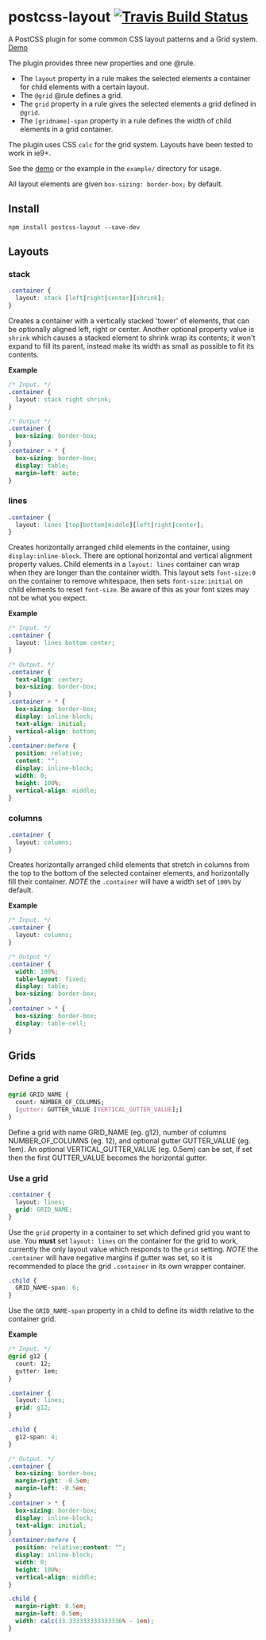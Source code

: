 # postcss-layout [![Travis Build Status][travis-img]][travis]
[travis]:       https://travis-ci.org/arccoza/postcss-layout
[travis-img]:   https://img.shields.io/travis/arccoza/postcss-layout.svg
[demo]:         http://arccoza.github.io/postcss-layout/

A PostCSS plugin for some common CSS layout patterns and a Grid system. [Demo][demo]

The plugin provides three new properties and one @rule.

* The `layout` property in a rule makes the selected elements a container for child elements with a certain layout.
* The `@grid` @rule defines a grid.
* The `grid` property in a rule gives the selected elements a grid defined in `@grid`.
* The `[gridname]-span` property in a rule defines the width of child elements in a grid container.

The plugin uses CSS `calc` for the grid system. Layouts have been tested to work in ie9+.

See the [demo][demo] or the example in the `example/` directory for usage.

All layout elements are given `box-sizing: border-box;` by default.

## Install
`npm install postcss-layout --save-dev`

## Layouts
### stack
```css
.container {
  layout: stack [left|right|center][shrink];
}
```

Creates a container with a vertically stacked 'tower' of elements, that can be optionally aligned left, right or center.
Another optional property value is `shrink` which causes a stacked element to shrink wrap its contents; 
it won't expand to fill its parent, instead make its width as small as possible to fit its contents.

**Example**
```css
/* Input. */
.container {
  layout: stack right shrink;
}

/* Output */
.container {
  box-sizing: border-box;
}
.container > * {
  box-sizing: border-box;
  display: table;
  margin-left: auto;
}
```

### lines
```css
.container {
  layout: lines [top|bottom|middle][left|right|center];
}
```

Creates horizontally arranged child elements in the container, using `display:inline-block`.
There are optional horizontal and vertical alignment property values.
Child elements in a `layout: lines` container can wrap when they are longer than the container width.
This layout sets `font-size:0` on the container to remove whitespace, then sets `font-size:initial` on 
child elements to reset `font-size`. Be aware of this as your font sizes may not be what you expect.

**Example**
```css
/* Input. */
.container {
  layout: lines bottom center;
}

/* Output. */
.container {
  text-align: center;
  box-sizing: border-box;
}
.container > * {
  box-sizing: border-box;
  display: inline-block;
  text-align: initial;
  vertical-align: bottom;
}
.container:before {
  position: relative;
  content: "";
  display: inline-block;
  width: 0;
  height: 100%;
  vertical-align: middle;
}
```

### columns
```css
.container {
  layout: columns;
}
```

Creates horizontally arranged child elements that stretch in columns from the top to the bottom 
of the selected container elements, and horizontally fill their container.
*NOTE* the `.container` will have a width set of `100%` by default.

**Example**
```css
/* Input. */
.container {
  layout: columns;
}

/* Output */
.container {
  width: 100%;
  table-layout: fixed;
  display: table;
  box-sizing: border-box;
}
.container > * {
  box-sizing: border-box;
  display: table-cell;
}
```

## Grids

### Define a grid
```css
@grid GRID_NAME {
  count: NUMBER_OF_COLUMNS;
  [gutter: GUTTER_VALUE [VERTICAL_GUTTER_VALUE];]
}
```

Define a grid with name GRID_NAME (eg. g12), number of columns NUMBER_OF_COLUMNS (eg. 12), and optional gutter GUTTER_VALUE (eg. 1em). An optional VERTICAL_GUTTER_VALUE (eg. 0.5em) can be set, if set then the first GUTTER_VALUE becomes the horizontal gutter.

### Use a grid
```css
.container {
  layout: lines;
  grid: GRID_NAME;
}
```

Use the `grid` property in a container to set which defined grid you want to use.
You **must** set `layout: lines` on the container for the grid to work, currently the only layout value which responds to the `grid` setting. *NOTE* the `.container` will have negative margins if gutter was set, so it is recommended to place the grid `.container` in its own wrapper container.

```css
.child {
  GRID_NAME-span: 6;
}
```

Use the `GRID_NAME-span` property in a child to define its width relative to the container grid.

**Example**
```css
/* Input. */
@grid g12 {
  count: 12;
  gutter: 1em;
}

.container {
  layout: lines;
  grid: g12;
}

.child {
  g12-span: 4;
}

/* Output. */
.container {
  box-sizing: border-box;
  margin-right: -0.5em;
  margin-left: -0.5em;
}
.container > * {
  box-sizing: border-box;
  display: inline-block;
  text-align: initial;
}
.container:before {
  position: relative;content: "";
  display: inline-block;
  width: 0;
  height: 100%;
  vertical-align: middle;
}

.child {
  margin-right: 0.5em;
  margin-left: 0.5em;
  width: calc(33.333333333333336% - 1em);
}
```
